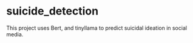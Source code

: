 # suicide_detection

This project uses Bert, and tinyllama to predict suicidal ideation in social media. 
